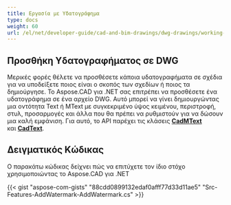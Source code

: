 ```yaml
---
title: Εργασία με Υδατογράφημα
type: docs
weight: 60
url: /el/net/developer-guide/cad-and-bim-drawings/dwg-drawings/working-with-watermark/
---
```


## **Προσθήκη Υδατογραφήματος σε DWG**

Μερικές φορές θέλετε να προσθέσετε κάποια υδατογραφήματα σε σχέδια για να υποδείξετε ποιος είναι ο σκοπός των σχεδίων ή ποιος τα δημιούργησε. Το Aspose.CAD για .NET σας επιτρέπει να προσθέσετε ένα υδατογράφημα σε ένα αρχείο DWG. Αυτό μπορεί να γίνει δημιουργώντας μια οντότητα Text ή MText με συγκεκριμένο ύψος κειμένου, περιστροφή, στυλ, προσαρμογές και άλλα που θα πρέπει να ρυθμιστούν για να δώσουν μια καλή εμφάνιση. Για αυτό, το API παρέχει τις κλάσεις [**CadMText**](https://reference.aspose.com/cad/net/aspose.cad.fileformats.cad.cadobjects/cadmtext) και [**CadText**](https://reference.aspose.com/cad/net/aspose.cad.fileformats.cad.cadobjects/cadtext).

## Δειγματικός Κώδικας

Ο παρακάτω κώδικας δείχνει πώς να επιτύχετε τον ίδιο στόχο χρησιμοποιώντας το Aspose.CAD για .NET

{{< gist "aspose-com-gists" "88cdd0899132edaf0afff77d33d11ae5" "Src-Features-AddWatermark-AddWatermark.cs" >}}
